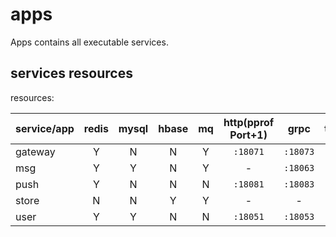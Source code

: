 # apps

Apps contains all executable services.

## services resources

resources:

| service/app | redis | mysql | hbase | mq | http(pprof Port+1) | grpc | tcp |
| :--- | :---: | :---: |:---: | :---: | :---: |:---: | :---: |
|gateway | Y |  N | N | Y | `:18071` | `:18073` | -  |
|msg | Y |  Y | N | Y | - | `:18063` | -  |
|push | Y |  N | N | N | `:18081` | `:18083` | -  |
|store | N |  N | Y | Y | - | - | -  |
|user | Y |  Y | N | N | `:18051` | `:18053` | -  |
